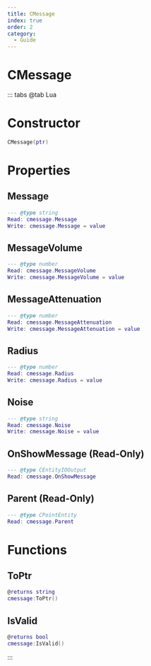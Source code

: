 ```yaml
---
title: CMessage
index: true
order: 2
category:
  - Guide
---
```


# CMessage

::: tabs
@tab Lua
# Constructor
```lua
CMessage(ptr)
```
# Properties
## Message 
```lua
--- @type string
Read: cmessage.Message
Write: cmessage.Message = value
```
## MessageVolume 
```lua
--- @type number
Read: cmessage.MessageVolume
Write: cmessage.MessageVolume = value
```
## MessageAttenuation 
```lua
--- @type number
Read: cmessage.MessageAttenuation
Write: cmessage.MessageAttenuation = value
```
## Radius 
```lua
--- @type number
Read: cmessage.Radius
Write: cmessage.Radius = value
```
## Noise 
```lua
--- @type string
Read: cmessage.Noise
Write: cmessage.Noise = value
```
## OnShowMessage (Read-Only)
```lua
--- @type CEntityIOOutput
Read: cmessage.OnShowMessage
```
## Parent (Read-Only)
```lua
--- @type CPointEntity
Read: cmessage.Parent
```
# Functions
## ToPtr
```lua
@returns string
cmessage:ToPtr()
```
## IsValid
```lua
@returns bool
cmessage:IsValid()
```

:::